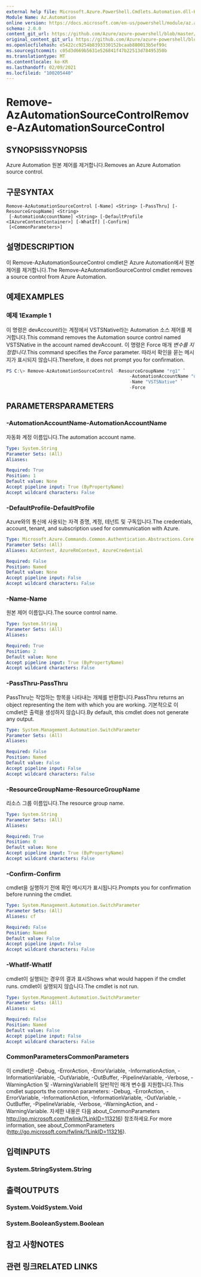 ```yaml
---
external help file: Microsoft.Azure.PowerShell.Cmdlets.Automation.dll-Help.xml
Module Name: Az.Automation
online version: https://docs.microsoft.com/en-us/powershell/module/az.automation/remove-azautomationsourcecontrol
schema: 2.0.0
content_git_url: https://github.com/Azure/azure-powershell/blob/master/src/Automation/Automation/help/Remove-AzAutomationSourceControl.md
original_content_git_url: https://github.com/Azure/azure-powershell/blob/master/src/Automation/Automation/help/Remove-AzAutomationSourceControl.md
ms.openlocfilehash: e5422cc9254b8393330152bcaab880013b5ef99c
ms.sourcegitcommit: c05d3d669b5631e526841f47b22513d78495350b
ms.translationtype: MT
ms.contentlocale: ko-KR
ms.lasthandoff: 02/09/2021
ms.locfileid: "100205440"
---
```

# <span data-ttu-id="f9ebd-101">Remove-AzAutomationSourceControl</span><span class="sxs-lookup"><span data-stu-id="f9ebd-101">Remove-AzAutomationSourceControl</span></span>

## <span data-ttu-id="f9ebd-102">SYNOPSIS</span><span class="sxs-lookup"><span data-stu-id="f9ebd-102">SYNOPSIS</span></span>
<span data-ttu-id="f9ebd-103">Azure Automation 원본 제어를 제거합니다.</span><span class="sxs-lookup"><span data-stu-id="f9ebd-103">Removes an Azure Automation source control.</span></span>

## <span data-ttu-id="f9ebd-104">구문</span><span class="sxs-lookup"><span data-stu-id="f9ebd-104">SYNTAX</span></span>

```
Remove-AzAutomationSourceControl [-Name] <String> [-PassThru] [-ResourceGroupName] <String>
 [-AutomationAccountName] <String> [-DefaultProfile <IAzureContextContainer>] [-WhatIf] [-Confirm]
 [<CommonParameters>]
```

## <span data-ttu-id="f9ebd-105">설명</span><span class="sxs-lookup"><span data-stu-id="f9ebd-105">DESCRIPTION</span></span>
<span data-ttu-id="f9ebd-106">이 Remove-AzAutomationSourceControl cmdlet은 Azure Automation에서 원본 제어를 제거합니다.</span><span class="sxs-lookup"><span data-stu-id="f9ebd-106">The Remove-AzAutomationSourceControl cmdlet removes a source control from Azure Automation.</span></span>

## <span data-ttu-id="f9ebd-107">예제</span><span class="sxs-lookup"><span data-stu-id="f9ebd-107">EXAMPLES</span></span>

### <span data-ttu-id="f9ebd-108">예제 1</span><span class="sxs-lookup"><span data-stu-id="f9ebd-108">Example 1</span></span>
<span data-ttu-id="f9ebd-109">이 명령은 devAccount라는 계정에서 VSTSNative라는 Automation 소스 제어를 제거합니다.</span><span class="sxs-lookup"><span data-stu-id="f9ebd-109">This command removes the Automation source control named VSTSNative in the account named devAccount.</span></span>
<span data-ttu-id="f9ebd-110">이 명령은 Force 매개 *변수를 지정합니다.*</span><span class="sxs-lookup"><span data-stu-id="f9ebd-110">This command specifies the *Force* parameter.</span></span> <span data-ttu-id="f9ebd-111">따라서 확인을 묻는 메시지가 표시되지 않습니다.</span><span class="sxs-lookup"><span data-stu-id="f9ebd-111">Therefore, it does not prompt you for confirmation.</span></span>

```powershell
PS C:\> Remove-AzAutomationSourceControl -ResourceGroupName "rg1" `
                                              -AutomationAccountName "devAccount" `
                                              -Name "VSTSNative" `
                                              -Force
```

## <span data-ttu-id="f9ebd-112">PARAMETERS</span><span class="sxs-lookup"><span data-stu-id="f9ebd-112">PARAMETERS</span></span>

### <span data-ttu-id="f9ebd-113">-AutomationAccountName</span><span class="sxs-lookup"><span data-stu-id="f9ebd-113">-AutomationAccountName</span></span>
<span data-ttu-id="f9ebd-114">자동화 계정 이름입니다.</span><span class="sxs-lookup"><span data-stu-id="f9ebd-114">The automation account name.</span></span>

```yaml
Type: System.String
Parameter Sets: (All)
Aliases:

Required: True
Position: 1
Default value: None
Accept pipeline input: True (ByPropertyName)
Accept wildcard characters: False
```

### <span data-ttu-id="f9ebd-115">-DefaultProfile</span><span class="sxs-lookup"><span data-stu-id="f9ebd-115">-DefaultProfile</span></span>
<span data-ttu-id="f9ebd-116">Azure와의 통신에 사용되는 자격 증명, 계정, 테넌트 및 구독입니다.</span><span class="sxs-lookup"><span data-stu-id="f9ebd-116">The credentials, account, tenant, and subscription used for communication with Azure.</span></span>

```yaml
Type: Microsoft.Azure.Commands.Common.Authentication.Abstractions.Core.IAzureContextContainer
Parameter Sets: (All)
Aliases: AzContext, AzureRmContext, AzureCredential

Required: False
Position: Named
Default value: None
Accept pipeline input: False
Accept wildcard characters: False
```

### <span data-ttu-id="f9ebd-117">-Name</span><span class="sxs-lookup"><span data-stu-id="f9ebd-117">-Name</span></span>
<span data-ttu-id="f9ebd-118">원본 제어 이름입니다.</span><span class="sxs-lookup"><span data-stu-id="f9ebd-118">The source control name.</span></span>

```yaml
Type: System.String
Parameter Sets: (All)
Aliases:

Required: True
Position: 2
Default value: None
Accept pipeline input: True (ByPropertyName)
Accept wildcard characters: False
```

### <span data-ttu-id="f9ebd-119">-PassThru</span><span class="sxs-lookup"><span data-stu-id="f9ebd-119">-PassThru</span></span>
<span data-ttu-id="f9ebd-120">PassThru는 작업하는 항목을 나타내는 개체를 반환합니다.</span><span class="sxs-lookup"><span data-stu-id="f9ebd-120">PassThru returns an object representing the item with which you are working.</span></span>
<span data-ttu-id="f9ebd-121">기본적으로 이 cmdlet은 출력을 생성하지 않습니다.</span><span class="sxs-lookup"><span data-stu-id="f9ebd-121">By default, this cmdlet does not generate any output.</span></span>

```yaml
Type: System.Management.Automation.SwitchParameter
Parameter Sets: (All)
Aliases:

Required: False
Position: Named
Default value: False
Accept pipeline input: False
Accept wildcard characters: False
```

### <span data-ttu-id="f9ebd-122">-ResourceGroupName</span><span class="sxs-lookup"><span data-stu-id="f9ebd-122">-ResourceGroupName</span></span>
<span data-ttu-id="f9ebd-123">리소스 그룹 이름입니다.</span><span class="sxs-lookup"><span data-stu-id="f9ebd-123">The resource group name.</span></span>

```yaml
Type: System.String
Parameter Sets: (All)
Aliases:

Required: True
Position: 0
Default value: None
Accept pipeline input: True (ByPropertyName)
Accept wildcard characters: False
```

### <span data-ttu-id="f9ebd-124">-Confirm</span><span class="sxs-lookup"><span data-stu-id="f9ebd-124">-Confirm</span></span>
<span data-ttu-id="f9ebd-125">cmdlet을 실행하기 전에 확인 메시지가 표시됩니다.</span><span class="sxs-lookup"><span data-stu-id="f9ebd-125">Prompts you for confirmation before running the cmdlet.</span></span>

```yaml
Type: System.Management.Automation.SwitchParameter
Parameter Sets: (All)
Aliases: cf

Required: False
Position: Named
Default value: False
Accept pipeline input: False
Accept wildcard characters: False
```

### <span data-ttu-id="f9ebd-126">-WhatIf</span><span class="sxs-lookup"><span data-stu-id="f9ebd-126">-WhatIf</span></span>
<span data-ttu-id="f9ebd-127">cmdlet이 실행되는 경우의 결과 표시</span><span class="sxs-lookup"><span data-stu-id="f9ebd-127">Shows what would happen if the cmdlet runs.</span></span>
<span data-ttu-id="f9ebd-128">cmdlet이 실행되지 않습니다.</span><span class="sxs-lookup"><span data-stu-id="f9ebd-128">The cmdlet is not run.</span></span>

```yaml
Type: System.Management.Automation.SwitchParameter
Parameter Sets: (All)
Aliases: wi

Required: False
Position: Named
Default value: False
Accept pipeline input: False
Accept wildcard characters: False
```

### <span data-ttu-id="f9ebd-129">CommonParameters</span><span class="sxs-lookup"><span data-stu-id="f9ebd-129">CommonParameters</span></span>
<span data-ttu-id="f9ebd-130">이 cmdlet은 -Debug, -ErrorAction, -ErrorVariable, -InformationAction, -InformationVariable, -OutVariable, -OutBuffer, -PipelineVariable, -Verbose, -WarningAction 및 -WarningVariable의 일반적인 매개 변수를 지원합니다.</span><span class="sxs-lookup"><span data-stu-id="f9ebd-130">This cmdlet supports the common parameters: -Debug, -ErrorAction, -ErrorVariable, -InformationAction, -InformationVariable, -OutVariable, -OutBuffer, -PipelineVariable, -Verbose, -WarningAction, and -WarningVariable.</span></span> <span data-ttu-id="f9ebd-131">자세한 내용은 다음 about_CommonParameters http://go.microsoft.com/fwlink/?LinkID=113216) 참조하세요.</span><span class="sxs-lookup"><span data-stu-id="f9ebd-131">For more information, see about_CommonParameters (http://go.microsoft.com/fwlink/?LinkID=113216).</span></span>

## <span data-ttu-id="f9ebd-132">입력</span><span class="sxs-lookup"><span data-stu-id="f9ebd-132">INPUTS</span></span>

### <span data-ttu-id="f9ebd-133">System.String</span><span class="sxs-lookup"><span data-stu-id="f9ebd-133">System.String</span></span>

## <span data-ttu-id="f9ebd-134">출력</span><span class="sxs-lookup"><span data-stu-id="f9ebd-134">OUTPUTS</span></span>

### <span data-ttu-id="f9ebd-135">System.Void</span><span class="sxs-lookup"><span data-stu-id="f9ebd-135">System.Void</span></span>

### <span data-ttu-id="f9ebd-136">System.Boolean</span><span class="sxs-lookup"><span data-stu-id="f9ebd-136">System.Boolean</span></span>

## <span data-ttu-id="f9ebd-137">참고 사항</span><span class="sxs-lookup"><span data-stu-id="f9ebd-137">NOTES</span></span>

## <span data-ttu-id="f9ebd-138">관련 링크</span><span class="sxs-lookup"><span data-stu-id="f9ebd-138">RELATED LINKS</span></span>
